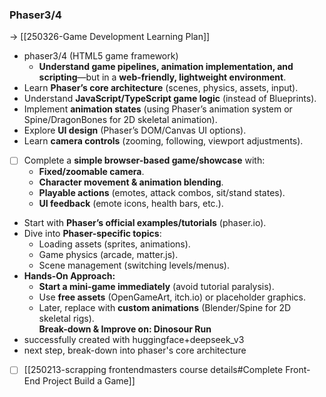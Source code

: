 
### Phaser3/4

-> [[250326-Game Development Learning Plan]]
- phaser3/4 (HTML5 game framework)
	- **Understand game pipelines, animation implementation, and scripting**—but in a **web-friendly, lightweight environment**.  
- Learn **Phaser’s core architecture** (scenes, physics, assets, input).  
- Understand **JavaScript/TypeScript game logic** (instead of Blueprints).  
- Implement **animation states** (using Phaser’s animation system or Spine/DragonBones for 2D skeletal animation).  
- Explore **UI design** (Phaser’s DOM/Canvas UI options).  
- Learn **camera controls** (zooming, following, viewport adjustments).  


- [ ] Complete a **simple browser-based game/showcase** with:  
	- **Fixed/zoomable camera**.  
	- **Character movement & animation blending**.  
	- **Playable actions** (emotes, attack combos, sit/stand states).  
	- **UI feedback** (emote icons, health bars, etc.).  

- Start with **Phaser’s official examples/tutorials** (phaser.io).  
- Dive into **Phaser-specific topics**:  
    - Loading assets (sprites, animations).  
    - Game physics (arcade, matter.js).  
    - Scene management (switching levels/menus).  
- **Hands-On Approach:**  
  - **Start a mini-game immediately** (avoid tutorial paralysis).  
  - Use **free assets** (OpenGameArt, itch.io) or placeholder graphics.  
  - Later, replace with **custom animations** (Blender/Spine for 2D skeletal rigs).  
**Break-down & Improve on: Dinosour Run**
- successfully created with huggingface+deepseek_v3
- next step, break-down into phaser's core architecture


- [ ] [[250213-scrapping frontendmasters course details#Complete Front-End Project Build a Game]]